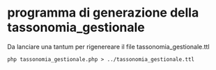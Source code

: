 # programma di generazione della tassonomia_gestionale

Da lanciare una tantum per rigenereare il file tassonomia_gestionale.ttl

    php tassonomia_gestionale.php > ../tassonomia_gestionale.ttl